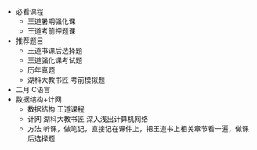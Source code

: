 + 必看课程
	+ 王道暑期强化课
	+ 王道考前押题课
+ 推荐题目
	+ 王道书课后选择题
	+ 王道强化课考试题
	+ 历年真题
	+ 湖科大教书匠 考前模拟题
+ 二月  C语言
+ 数据结构+计网
	+ 数据结构 王道课程
	+ 计网 湖科大教书匠  深入浅出计算机网络
	+ 方法 听课，做笔记，直接记在课件上，把王道书上相关章节看一遍，做课后选择题